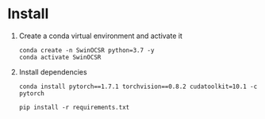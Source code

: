 # Install

1. Create a conda virtual environment and activate it

   ```
   conda create -n SwinOCSR python=3.7 -y
   conda activate SwinOCSR
   ```

2. Install dependencies

   ```
   conda install pytorch==1.7.1 torchvision==0.8.2 cudatoolkit=10.1 -c pytorch
   
   pip install -r requirements.txt
   ```

   